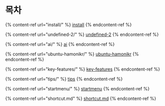 # 목차

{% content-ref url="install/" %}
[install](install/)
{% endcontent-ref %}

{% content-ref url="undefined-2/" %}
[undefined-2](undefined-2/)
{% endcontent-ref %}

{% content-ref url="ai/" %}
[ai](ai/)
{% endcontent-ref %}

{% content-ref url="ubuntu-hamonikr/" %}
[ubuntu-hamonikr](ubuntu-hamonikr/)
{% endcontent-ref %}

{% content-ref url="key-features/" %}
[key-features](key-features/)
{% endcontent-ref %}

{% content-ref url="tips/" %}
[tips](tips/)
{% endcontent-ref %}

{% content-ref url="startmenu/" %}
[startmenu](startmenu/)
{% endcontent-ref %}

{% content-ref url="shortcut.md" %}
[shortcut.md](shortcut.md)
{% endcontent-ref %}


